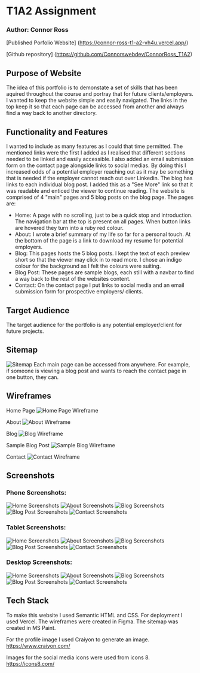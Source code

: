 # T1A2 Assignment

### Author: Connor Ross

[Published Porfolio Website] (https://connor-ross-t1-a2-vh4u.vercel.app/)

[Github repository] (https://github.com/Connorswebdev/ConnorRoss_T1A2)


## Purpose of Website
The idea of this portfolio is to demonstate a set of skills that has been aquired throughout the course and portray that for future clients/employers. I wanted to keep the website simple and easily navigated. The links in the top keep it so that each page can be accessed from another and always find a way back to another directory.

## Functionality and Features
 I wanted to include as many features as I could that time permitted. The mentioned links were the first I added as I realised that different sections needed to be linked and easily accessible. I also added an email submission form on the contact page alongside links to social medias. By doing this I increased odds of a potential employer reaching out as it may be something that is needed if the employer cannot reach out over Linkedin. The blog has links to each individual blog post. I added this as a "See More" link so that it was readable and enticed the viewer to continue reading. The website is comprised of 4 "main" pages and 5 blog posts on the blog page. The pages are:
 * Home: A page with no scrolling, just to be a quick stop and introduction. The navigation bar at the top is present on all pages. When button links are hovered they turn into a ruby red colour.
 * About: I wrote a brief summary of my life so far for a personal touch. At the bottom of the page is a link to download my resume for potential employers.
 * Blog: This pages hosts the 5 blog posts. I kept the text of each preview short so that the viewer may click in to read more. I chose an indigo colour for the background as I felt the colours were suiting.
 * Blog Post: These pages are sample blogs, each still with a navbar to find a way back to the rest of the websites content.
 * Contact: On the contact page I put links to social media and an email submission form for prospective employers/ clients.

## Target Audience

The target audience for the portfolio is any potential employer/client for future projects.

## Sitemap
![Sitemap](../docs/sitemap.png "Sitemap") 
Each main page can be accessed from anywhere. For example, if someone is viewing a blog post and wants to reach the contact page in one button, they can.

## Wireframes

Home Page
![Home Page Wireframe](../docs/HomePage_wireframe.PNG "Home Page Wireframe")

About
![About Wireframe](../docs/AboutMe_wireframe.PNG "About Me Wireframe")

Blog
![Blog Wireframe](../docs/Blog_wireframe.PNG "Blog Wireframe")

Sample Blog Post
![Sample Blog Wireframe](../docs/SampleBlog_wireframe.PNG "Sample Blog Wireframe")

Contact
![Contact Wireframe](../docs/Contact_wireframe.PNG "Contact Wireframe")

## Screenshots
### Phone Screenshots:
![Home Screenshots](../docs/Phone_screenshothome.png "Home Screenshot Mobile")
![About Screenshots](../docs/Phone_screenshotabout.png "About Screenshots")
![Blog Screenshots](../docs/Phone_screenshotblog.png "Blog Screenshots")
![Blog Post Screenshots](../docs/Phone_screenshotblogpost.png "Blog Post Screenshots")
![Contact Screenshots](../docs/Phone_screenshotcontact.png "Contact Screenshots")

### Tablet Screenshots:
![Home Screenshots](../docs/Tablet_screenshothome.png "Home Screenshots")
![About Screenshots](../docs/Tablet_screenshotabout.png "About Screenshots")
![Blog Screenshots](../docs/Tablet_screenshotblog.png "Blog Screenshots")
![Blog Post Screenshots](../docs/Tablet_screenshotblogpost.png "Blog Post Screenshots")
![Contact Screenshots](../docs/Tablet_screenshotcontact.png "Contact Screenshots")

### Desktop Screenshots:
![Home Screenshots](../docs/Desktop_screenshothome.png "Home Screenshots")
![About Screenshots](../docs/Desktop_screenshotabout.png "About Screenshots")
![Blog Screenshots](../docs/Desktop_screenshotblog.png "Blog Screenshots")
![Blog Post Screenshots](../docs/Desktop_screenshotblogpost.png "Blog Post Screenshots")
![Contact Screenshots](../docs/Desktop_screenshotcontact.png "Contact Screenshots")

## Tech Stack

To make this website I used Semantic HTML and CSS. For deployment I used Vercel. The wireframes were created in Figma. The sitemap was created in MS Paint.

For the profile image I used Craiyon to generate an image. https://www.craiyon.com/

Images for the social media icons were used from icons 8. https://icons8.com/